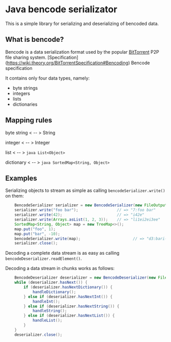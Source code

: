 Java bencode serializator
=========================

This is a simple library for serializing and deserializing of bencoded data.


What is bencode?
----------------

Bencode is a data serialization format used by the popular 
[BitTorrent](http://bittorrent.org/) P2P file sharing system.
[Specification] (https://wiki.theory.org/BitTorrentSpecification#Bencoding) Bencode specification

It contains only four data types, namely:

- byte strings
- integers
- lists
- dictionaries


Mapping rules
-------------

 byte string    < -- > String
 
 integer        < -- > Integer
 
 list           < -- > ```java List<Object> ```
 
 dictionary     < -- > ```java SortedMap<String, Object> ```


Examples
--------

Serializing objects to stream as simple as calling `bencodeSerializer.write()` on them:

```java
    BencodeSerializer serializer = new BencodeSerializer(new FileOutputStream("example.ser"));
    serializer.write("foo bar");                 // => "7:foo bar"
    serializer.write(42);                        // => "i42e"
    serializer.write(Arrays.asList(1, 2, 3));    // => "li1ei2ei3ee"
    SortedMap<String, Object> map = new TreeMap<>();
    map.put("foo", 1);
    map.put("bar", -10);
    bencodeSerializer.write(map);                       // => "d3:bari-10e3:fooi1ee"
    serializer.close();
```

Decoding a complete data stream is as easy as calling `bencodeDeserializer.readElement()`.

Decoding a data stream in chunks works as follows:

```java
    BencodeDeserializer deserializer = new BencodeDeserializer(new FileInputStream("example.ser"));
    while (deserializer.hasNext()) {
        if (deserializer.hasNextDictionary()) {
            handleDictionary();
        } else if (deserializer.hasNextInt()) {
            handleInt();
        } else if (deserializer.hasNextString()) {
            handleString();
        } else if (deserializer.hasNextList()) {
            handleList();
        }
    }
    deserializer.close();
```
